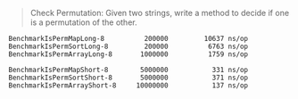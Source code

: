 > Check Permutation: Given two strings, write a method to decide if one is a permutation of the other.

```
BenchmarkIsPermMapLong-8      	  200000	     10637 ns/op
BenchmarkIsPermSortLong-8     	  200000	      6763 ns/op
BenchmarkIsPermArrayLong-8    	 1000000	      1759 ns/op

BenchmarkIsPermMapShort-8     	 5000000	       331 ns/op
BenchmarkIsPermSortShort-8    	 5000000	       371 ns/op
BenchmarkIsPermArrayShort-8   	10000000	       137 ns/op
```
